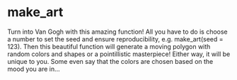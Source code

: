 # make_art
Turn into Van Gogh with this amazing function!
All you have to do is choose a number to set the seed and ensure reproducibility, e.g. make_art(seed = 123).
Then this beautiful function will generate a moving polygon with random colors and shapes or a pointillistic masterpiece!
Either way, it will be unique to you. Some even say that the colors are chosen based on the mood you are in...
